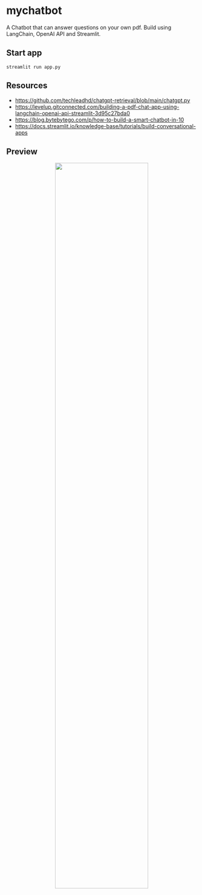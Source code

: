 # mychatbot
A Chatbot that can answer questions on your own pdf. Build using LangChain, OpenAI API and Streamlit.

## Start app
```streamlit run app.py```

## Resources
* https://github.com/techleadhd/chatgpt-retrieval/blob/main/chatgpt.py
* https://levelup.gitconnected.com/building-a-pdf-chat-app-using-langchain-openai-api-streamlit-3d95c27bda0
* https://blog.bytebytego.com/p/how-to-build-a-smart-chatbot-in-10
* https://docs.streamlit.io/knowledge-base/tutorials/build-conversational-apps

## Preview
<p align="center">
  <img src="https://github.com/iamjiax/mychatbot/assets/89622757/c0249b99-6328-4d71-96cb-ce854c0b4a78" width="70%" height="70%">
</p>
